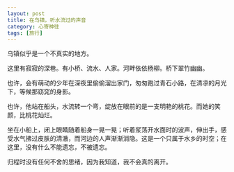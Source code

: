 ```yaml
---
layout: post
title: 在乌镇，听水流过的声音
category: 心寄神往
tags: [旅行]
---
```

乌镇似乎是一个不真实的地方。

这里有寂寂的深巷。有小桥、流水、人家。河畔依依杨柳。桥下翠竹幽幽。

也许，会有萌动的少年在深夜里偷偷溜出家门，匆匆跑过青石小路，在清凉的月光下，等候那窈窕的身影。

也许，他站在船头，水流转一个弯，绽放在眼前的是一支明艳的桃花。而她的笑颜，比桃花灿烂。

坐在小船上，闭上眼睛随着船身一晃一晃；听着浆荡开水面时的波声，伸出手，感受水气拂过皮肤的清澈，而河边的人声渐渐消隐。这是一个只属于水乡的时空；在这里，没有什么不能遗忘，不被遗忘。

归程时没有任何不舍的思绪，因为我知道，我不会真的离开。